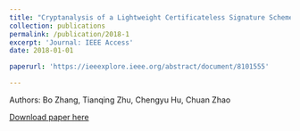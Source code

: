 ```yaml
---
title: "Cryptanalysis of a Lightweight Certificateless Signature Scheme for IIOT Environments"
collection: publications
permalink: /publication/2018-1
excerpt: 'Journal: IEEE Access'
date: 2018-01-01

paperurl: 'https://ieeexplore.ieee.org/abstract/document/8101555'

---
```

Authors: Bo Zhang, Tianqing Zhu, Chengyu Hu, Chuan Zhao

[Download paper here](https://ieeexplore.ieee.org/abstract/document/8101555)
